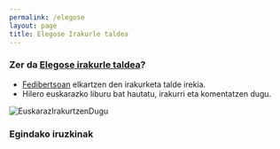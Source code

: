 ```yaml
---
permalink: /elegose
layout: page
title: Elegose Irakurle taldea
---
```

### Zer da [Elegose irakurle taldea](https://laborategia.eus/mastodon-irakurketa-taldea/)?
- [Fedibertsoan](https://eu.wikipedia.org/wiki/Fedibertso) elkartzen den irakurketa talde irekia.
- Hilero euskarazko liburu bat hautatu, irakurri eta komentatzen dugu.

![EuskarazIrakurtzenDugu](https://laborategia.eus/wp-content/uploads/2019/01/irakurketataldea.png)


### Egindako iruzkinak

